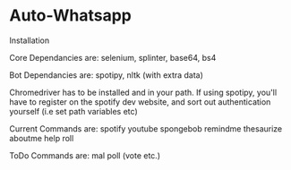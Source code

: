 # Auto-Whatsapp

Installation

Core Dependancies are:
selenium, splinter, base64, bs4

Bot Dependancies are:
spotipy, nltk (with extra data)

Chromedriver has to be installed and in your path.
If using spotipy, you'll have to register on the spotify dev website, and sort out authentication yourself (i.e set path variables etc)

Current Commands are:
spotify
youtube
spongebob
remindme
thesaurize
aboutme
help
roll

ToDo Commands are:
mal
poll (vote etc.)
